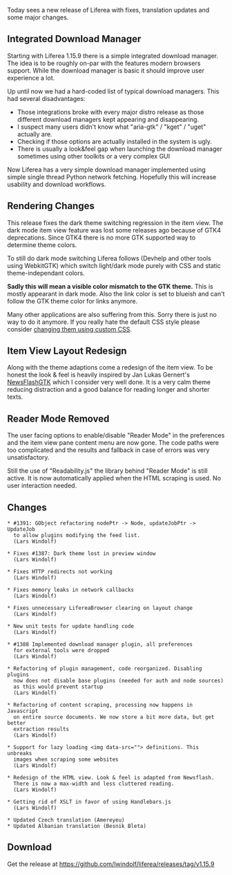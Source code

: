 Today sees a new release of Liferea with fixes, translation updates and some major changes.

## Integrated Download Manager

Starting with Liferea 1.15.9 there is a simple integrated download manager. The idea is to 
be roughly on-par with the features modern browsers support. While the download manager
is basic it should improve user experience a lot.

Up until now we had a hard-coded list of typical download managers. This had several 
disadvantages:

- Those integrations broke with every major distro release as those different download managers kept appearing and disappearing.
- I suspect many users didn't know what "aria-gtk" / "kget" / "uget" actually are.
- Checking if those options are actually installed in the system is ugly.
- There is usually a look&feel gap when launching the download manager sometimes using
  other toolkits or a very complex GUI

Now Liferea has a very simple download manager implemented using simple single thread
Python network fetching. Hopefully this will increase usability and download workflows.

## Rendering Changes

This release fixes the dark theme switching regression in the item view. The dark mode item view
feature was lost some releases ago because of GTK4 deprecations. Since GTK4 there is no more
GTK supported way to determine theme colors. 

To still do dark mode switching Liferea follows (Devhelp and other tools using WebkitGTK) which 
switch light/dark mode purely with CSS and static theme-independant colors.

**Sadly this will mean a visible color mismatch to the GTK theme.** This is mostly appearant in
dark mode. Also the link color is set to blueish and can't follow the GTK theme color for links anymore.

Many other applications are also suffering from this. Sorry there is just no way to do it anymore.
If you really hate the default CSS style please consider [changing them using custom CSS](https://lzone.de/liferea/blog/Liferea-Trick-10-Custom-CSS-for-Article-Rendering).

## Item View Layout Redesign

Along with the theme adaptions come a redesign of the item view. To be honest the look & feel
is heavily inspired by Jan Lukas Gernert's [NewsFlashGTK](https://gitlab.com/news-flash/news_flash_gtk) which I consider very well done. It is a very
calm theme reducing distraction and a good balance for reading longer and shorter texts.

## Reader Mode Removed

The user facing options to enable/disable "Reader Mode" in the preferences and the item view pane
content menu are now gone. The code paths were too complicated and the results and fallback in case
of errors was very unsatisfactory.

Still the use of "Readability.js" the library behind "Reader Mode" is still active. It is now automatically
applied when the HTML scraping is used. No user interaction needed.

## Changes

	* #1391: GObject refactoring nodePtr -> Node, updateJobPtr -> UpdateJob 
	  to allow plugins modifying the feed list.
	  (Lars Windolf)

	* Fixes #1387: Dark theme lost in preview window
	  (Lars Windolf)

	* Fixes HTTP redirects not working
	  (Lars Windolf)

	* Fixes memory leaks in network callbacks
	  (Lars Windolf)
	
	* Fixes unnecessary LifereaBrowser clearing on layout change
	  (Lars Windolf)

	* New unit tests for update handling code
	  (Lars Windolf)
	
	* #1388 Implemented download manager plugin, all preferences
	  for external tools were dropped
	  (Lars Windolf)
	
	* Refactoring of plugin management, code reorganized. Disabling plugins
	  now does not disable base plugins (needed for auth and node sources)
	  as this would prevent startup
	  (Lars Windolf)

	* Refactoring of content scraping, processing now happens in Javascript
	  on entire source documents. We now store a bit more data, but get better
	  extraction results
	  (Lars Windolf)
	
	* Support for lazy loading <img data-src=""> definitions. This unbreaks
	  images when scraping some websites
	  (Lars Windolf)

	* Redesign of the HTML view. Look & feel is adapted from Newsflash.
	  There is now a max-width and less cluttered reading.
	  (Lars Windolf)

	* Getting rid of XSLT in favor of using Handlebars.js
	  (Lars Windolf)

	* Updated Czech translation (Amereyeu)
	* Updated Albanian translation (Besnik Bleta)


## Download

Get the release at https://github.com/lwindolf/liferea/releases/tag/v1.15.9
